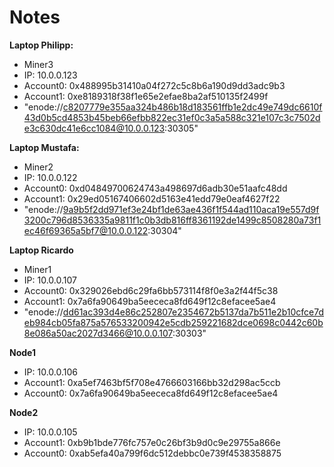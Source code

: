 # Notes

**Laptop Philipp:**

* Miner3
* IP: 10.0.0.123
* Account0: 0x488995b31410a04f272c5c8b6a190d9dd3adc9b3
* Account1: 0xe8189318f38f1e65e2efae8ba2af510135f2499f
* "enode://c8207779e355aa324b486b18d183561ffb1e2dc49e749dc6610f43d0b5cd4853b45beb66efbb822ec31ef0c3a5a588c321e107c3c7502de3c630dc41e6cc1084@10.0.0.123:30305"

**Laptop Mustafa:** 

* Miner2
* IP: 10.0.0.122
* Account0: 0xd04849700624743a498697d6adb30e51aafc48dd
* Account1: 0x29ed05167406602d5163e41edd79e0eaf4627f22
* "enode://9a9b5f2dd971ef3e24bf1de63ae436f1f544ad110aca19e557d9f3200c796d8536335a9811f1c0b3db816ff8361192de1499c8508280a73f1ec46f69365a5bf7@10.0.0.122:30304"



**Laptop Ricardo**

* Miner1
* IP: 10.0.0.107
* Account0: 0x329026ebd6c29fa6bb573114f8f0e3a2f44f5c38
* Account1: 0x7a6fa90649ba5eececa8fd649f12c8efacee5ae4
* "enode://dd61ac393d4e86c252807e2354672b5137da7b511e2b10cfce7deb984cb05fa875a576533200942e5cdb259221682dce0698c0442c60b8e086a50ac2027d3466@10.0.0.107:30303"



**Node1**

* IP: 10.0.0.106
* Account1: 0xa5ef7463bf5f708e4766603166bb32d298ac5ccb
* Account0: 0x7a6fa90649ba5eececa8fd649f12c8efacee5ae4

**Node2**

* IP: 10.0.0.105
* Account1: 0xb9b1bde776fc757e0c26bf3b9d0c9e29755a866e
* Account0: 0xab5efa40a799f6dc512debbc0e739f4538358875




